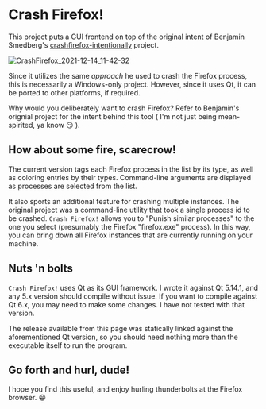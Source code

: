 # Crash Firefox!
This project puts a GUI frontend on top of the original intent of Benjamin Smedberg's [crashfirefox-intentionally](https://github.com/bsmedberg/crashfirefox-intentionally) project.

![CrashFirefox_2021-12-14_11-42-32](https://user-images.githubusercontent.com/4536448/146060126-9fff8abc-1403-42bc-b719-cc38f753e9d8.png)

Since it utilizes the same _approach_ he used to crash the Firefox process, this is necessarily a Windows-only project.  However, since it uses Qt, it can be ported to other platforms, if required.

Why would you deliberately want to crash Firefox?  Refer to Benjamin's orignial project for the intent behind this tool ( I'm not just being mean-spirited, ya know :smirk: ).

## How about some fire, scarecrow!
The current version tags each Firefox process in the list by its type, as well as coloring entries by their types.  Command-line arguments are displayed as processes are selected from the list.

It also sports an additional feature for crashing multiple instances.  The original project was a command-line utility that took a single process id to be crashed.  ``Crash Firefox!`` allows you to "Punish similar processes" to the one you select (presumably the Firefox "firefox.exe" process).  In this way, you can bring down all Firefox instances that are currently running on your machine.

## Nuts 'n bolts
``Crash Firefox!`` uses Qt as its GUI framework.  I wrote it against Qt 5.14.1, and any 5.x version should compile without issue.  If you want to compile against Qt 6.x, you may need to make some changes.  I have not tested with that version.

The release available from this page was statically linked against the aforementioned Qt version, so you should need nothing more than the executable itself to run the program.

## Go forth and hurl, dude!
I hope you find this useful, and enjoy hurling thunderbolts at the Firefox browser.  :grin: